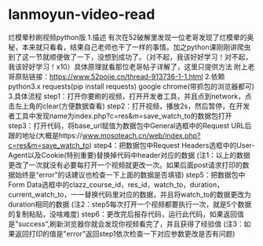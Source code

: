 # lanmoyun-video-read
烂模晕秒刷视频python版
1.描述
有次在52破解里发现一位老哥发现了烂模晕的奥秘，本来就只看看，结果自己老师也干了一样的事情。加之python课刚刚讲爬虫到了这一节就顺便做了一下，没想到成功了。（对不起，我该好好学习！对不起，我该好好学习！x10）具体原理就看那位老哥帖子详解了，这里只提供方法
附上老哥原贴链接：https://www.52pojie.cn/thread-913736-1-1.html
2.依赖
python3.x
requests(pip install requests)
google chrome(带抓包的浏览器都可)
3.具体流程
step1：打开你要刷的视频，打开开发者工具，并且点到network，点击左上角的clear(方便数据查看)
step2：打开视频，播放2s，然后暂停，在开发者工具中发现name为index.php?c=res&m=save_watch_to的数据包打开
step3：打开代码，将base_url赋值为数据包中General选框中的Request URL后跟的地址(大概是https://www.mosoteach.cn/web/index.php?c=res&m=save_watch_to)
step4：把数据包中Request Headers选框中的User-Agent以及Cookie(特别重要)替换掉代码中header对应的数据
(注1：以上的数据更改了一次就没有必要每打开一个视频就更改一次。如果后面post请求打印的数据始终是“error”的话建议也检查一下上面的数据是否填错)
step5：把数据包中Form Data选框中的clazz_course_id，res_id，watch_to，duration，current_watch_to，一一替换代码里对应的数据，并且将watch_to的数据更改为duration相同的数据
(注2：step5每次打开一个视频都要执行一次，就是5个数据的复制粘贴，没啥难度)
step6：更改完后报存代码，运行此代码，如果返回值是"success",刷新浏览器你就会发现你视频看完了，并且获得了经验值
(注3：如果返回打印的值是"error"返回step1依次检查一下对应参数更改是否有问题)

